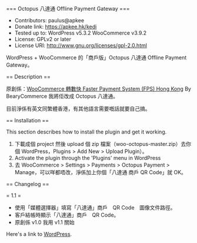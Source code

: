 === Octopus 八達通 Offline Payment Gateway ===

* Contributors: paulus@apkee
* Donate link: https://apkee.hk/kedi
* Tested up to: WordPress v5.3.2 WooCommerce v3.9.2
* License: GPLv2 or later
* License URI: http://www.gnu.org/licenses/gpl-2.0.html

WordPress + WooCommerce 的「商戶版」Octopus 八達通 Offline Payment Gateway。

== Description ==

原創係：[WooCommerce 轉數快 Faster Payment System (FPS) Hong Kong](https://wordpress.org/plugins/wpp-faster-payment-systemfps-hong-kong/) By BearyCommerce
我將佢改成 Octopus 八達通。

目前淨係有英文同繁體香港，有其他語言需要嘅話就要自己搞。

== Installation ==

This section describes how to install the plugin and get it working.

1. 下載成個 project 然後 upload 個 zip 檔案（woo-octopus-master.zip）去你個 WordPress，Plugins > Add New > Upload Plugin）。
1. Activate the plugin through the 'Plugins' menu in WordPress
1. 去 WooCommerce > Settings > Payments > Octopus Payment > Manage，可以咩都唔改，淨係加上你個「八達通 商戶 QR Code」就 OK。

== Changelog ==

= 1.1 =
* 使用「媒體選擇器」填寫「八達通」商戶　QR Code　圖像文件路徑。
* 客戶結帳時顯示「八達通」商戶　QR Code。
* 原創係 v1.0 我用 v1.1 關始

Here's a link to [WordPress](http://wordpress.org/ "Your favorite software").
